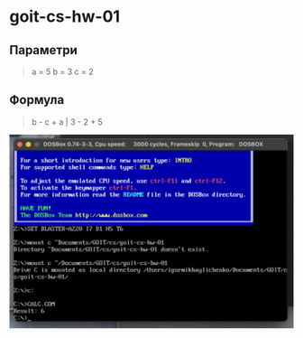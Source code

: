 # goit-cs-hw-01


## Параметри   
> a = 5
> b = 3
> c = 2


## Формула   
> b - c + a | 3 - 2 + 5  


![first task](calc.png)